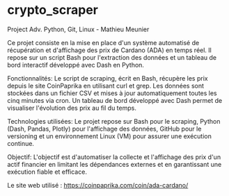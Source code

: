 # crypto_scraper

Project Adv. Python, Git, Linux - Mathieu Meunier

Ce projet consiste en la mise en place d'un système automatisé de récupération et d'affichage des prix de Cardano (ADA) en temps réel. Il repose sur un script Bash pour l'extraction des données et un tableau de bord interactif développé avec Dash en Python.

Fonctionnalités:
Le script de scraping, écrit en Bash, récupère les prix depuis le site CoinPaprika en utilisant curl et grep. Les données sont stockées dans un fichier CSV et mises à jour automatiquement toutes les cinq minutes via cron. Un tableau de bord développé avec Dash permet de visualiser l'évolution des prix au fil du temps.

Technologies utilisées:
Le projet repose sur Bash pour le scraping, Python (Dash, Pandas, Plotly) pour l'affichage des données, GitHub pour le versioning et un environnement Linux (VM) pour assurer une exécution continue.

Objectif:
L'objectif est d'automatiser la collecte et l'affichage des prix d'un actif financier en limitant les dépendances externes et en garantissant une exécution fiable et efficace.


Le site web utilisé : https://coinpaprika.com/coin/ada-cardano/
